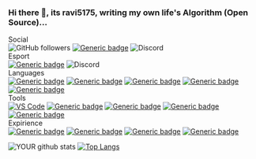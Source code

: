 ### Hi there 👋, its ravi5175, writing my own life's Algorithm (Open Source)...
 Social\
![GitHub followers](https://img.shields.io/github/followers/ravi5175?label=FOLLOWERS&logo=GitHub)
[![Generic badge](https://img.shields.io/badge/DISCORD-Ravi%236797-navy?logo=Discord)](https://shields.io/)
![Discord](https://img.shields.io/discord/710221986844115096?color=YELLOW&label=FRESHLYBUILT%20SERVER)\
 Esport\
[![Generic badge](https://img.shields.io/badge/CSGO-BOT%20S1MPLE-red?logo=counter%20strike)](https://shields.io/)
![Discord](https://img.shields.io/discord/412897292543328275?color=YELLOW&label=NK%20GAMING%20SERVER)\
 Languages\
[![Generic badge](https://img.shields.io/badge/PYTHON-main-YELLOW.svg?logo=python&logoColor=white)](https://shields.io/)
[![Generic badge](https://img.shields.io/badge/C++-sec-blue.svg?logo=c++)](https://shields.io/)
[![Generic badge](https://img.shields.io/badge/JAVA-sec-orange.svg?logo=java&logoColor=white)](https://shields.io/)
[![Generic badge](https://img.shields.io/badge/HTML-sec-purple.svg?logo=html5)](https://shields.io/)
[![Generic badge](https://img.shields.io/badge/CSS-sec-pink.svg?logo=css3)](https://shields.io/)\
 Tools\
[![VS Code](https://img.shields.io/badge/VS%20CODE-badge-PURPLE.svg?logo=visual-studio-code)](https://shields.io/)
[![Generic badge](https://img.shields.io/badge/UNITY-badge-AQUA?logo=unity)](https://shields.io/)
[![Generic badge](https://img.shields.io/badge/ANACONDA-badge-GREEN?logo=anaconda)](https://shields.io/)
[![Generic badge](https://img.shields.io/badge/BLENDER-badge-ORANGE?logo=BLENDER)](https://shields.io/)
[![Generic badge](https://img.shields.io/badge/ANDROID%20STUDIO-badge-green?logo=Android%20Studio)](https://shields.io/)\
 Expirience\
[![Generic badge](https://img.shields.io/badge/FLASK-badge-BLUE.svg?logo=Flask)](https://shields.io/)
[![Generic badge](https://img.shields.io/badge/XAMPP-badge-ORANGE.svg?logo=XAMPP)](https://shields.io/)
[![Generic badge](https://img.shields.io/badge/ANDROID-badge-GREEN.svg?logo=android)](https://shields.io/)
[![Generic badge](https://img.shields.io/badge/MY%20SQL-badge-BROWN.svg?logo=MySql&logoColor=white)](https://shields.io/)


![YOUR github stats](https://github-readme-stats.vercel.app/api?username=ravi5175&count_private=true&show_icons=true)
[![Top Langs](https://github-readme-stats.vercel.app/api/top-langs/?username=ravi5175&hide=jupyter%20notebook&layout=compact)](https://github.com/ravi5175/github-readme-stats)
